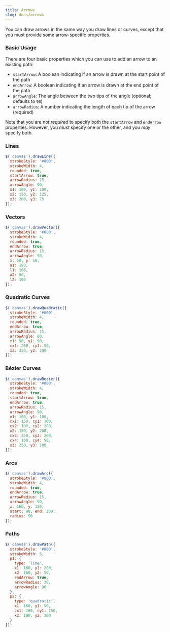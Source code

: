 ```yaml
---
title: Arrows
slug: docs/arrows
---
```


You can draw arrows in the same way you draw lines or curves, except that you must provide some arrow-specific properties.

### Basic Usage

There are four basic properties which you can use to add an arrow to an existing path:

- `startArrow`: A boolean indicating if an arrow is drawn at the start point of the path
- `endArrow`: A boolean indicating if an arrow is drawn at the end point of the path
- `arrowAngle`: The angle between the two tips of the angle (optional; defaults to `90`)
- `arrowRadius`: A number indicating the length of each tip of the arrow (required)

Note that you are not _required_ to specify both the `startArrow` and `endArrow` properties. However, you _must_ specify one or the other, and you _may_ specify both.

### Lines

```js
$('canvas').drawLine({
  strokeStyle: '#000',
  strokeWidth: 4,
  rounded: true,
  startArrow: true,
  arrowRadius: 15,
  arrowAngle: 90,
  x1: 100, y1: 100,
  x2: 150, y2: 125,
  x3: 200, y3: 75
});
```

### Vectors

```js
$('canvas').drawVector({
  strokeStyle: '#000',
  strokeWidth: 4,
  rounded: true,
  endArrow: true,
  arrowRadius: 15,
  arrowAngle: 90,
  x: 50, y: 50,
  a1: 180,
  l1: 100,
  a2: 90,
  l2: 100
});
```

### Quadratic Curves

```js
$('canvas').drawQuadratic({
  strokeStyle: '#000',
  strokeWidth: 4,
  rounded: true,
  endArrow: true,
  arrowRadius: 15,
  arrowAngle: 60,
  x1: 50, y1: 50,
  cx1: 200, cy1: 50,
  x2: 250, y2: 200
});
```

### Bézier Curves

```js
$('canvas').drawBezier({
  strokeStyle: '#000',
  strokeWidth: 4,
  rounded: true,
  startArrow: true,
  endArrow: true,
  arrowRadius: 15,
  arrowAngle: 90,
  x1: 100, y1: 100,
  cx1: 150, cy1: 100,
  cx2: 100, cy2: 200,
  x2: 150, y2: 200,
  cx3: 250, cy3: 200,
  cx4: 100, cy4: 50,
  x3: 250, y3: 100
});
```

### Arcs

```js
$('canvas').drawArc({
  strokeStyle: '#000',
  strokeWidth: 4,
  rounded: true,
  endArrow: true,
  arrowRadius: 15,
  arrowAngle: 90,
  x: 160, y: 120,
  start: 90, end: 360,
  radius: 50
});
```

### Paths

```js
$('canvas').drawPath({
  strokeStyle: '#000',
  strokeWidth: 5,
  p1: {
    type: 'line',
    x1: 160, y1: 200,
    x2: 160, y2: 50,
    endArrow: true,
    arrowRadius: 30,
    arrowAngle: 90
  },
  p2: {
    type: 'quadratic',
    x1: 160, y1: 50,
    cx1: 160, cy1: 150,
    x2: 100, y2: 200
  }
});
```
